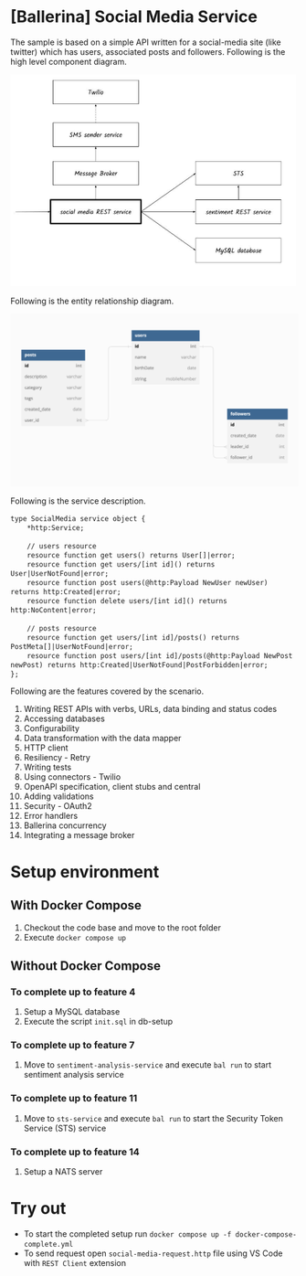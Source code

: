 # [Ballerina] Social Media Service

The sample is based on a simple API written for a social-media site (like twitter) which has users, associated posts and followers. Following is the high level component diagram.

<img src="diagram.jpg" alt="drawing" width='500'/>

Following is the entity relationship diagram.

<img src="er.png" alt="drawing" width='700'/>

Following is the service description.

```ballerina
type SocialMedia service object {
    *http:Service;

    // users resource
    resource function get users() returns User[]|error;
    resource function get users/[int id]() returns User|UserNotFound|error;
    resource function post users(@http:Payload NewUser newUser) returns http:Created|error;
    resource function delete users/[int id]() returns http:NoContent|error;

    // posts resource
    resource function get users/[int id]/posts() returns PostMeta[]|UserNotFound|error;
    resource function post users/[int id]/posts(@http:Payload NewPost newPost) returns http:Created|UserNotFound|PostForbidden|error;
};
```

Following are the features covered by the scenario.

1. Writing REST APIs with verbs, URLs, data binding and status codes
2. Accessing databases
3. Configurability
4. Data transformation with the data mapper
5. HTTP client
6. Resiliency - Retry
7. Writing tests
8. Using connectors - Twilio
9. OpenAPI specification, client stubs and central
10. Adding validations
11. Security - OAuth2
12. Error handlers
13. Ballerina concurrency
14. Integrating a message broker

# Setup environment

## With Docker Compose
1. Checkout the code base and move to the root folder
2. Execute `docker compose up`

## Without Docker Compose

### To complete up to feature 4
1. Setup a MySQL database
2. Execute the script `init.sql` in db-setup

### To complete up to feature 7
1. Move to `sentiment-analysis-service` and execute `bal run` to start sentiment analysis service

### To complete up to feature 11
1. Move to `sts-service` and execute `bal run` to start the Security Token Service (STS) service

### To complete up to feature 14
1. Setup a NATS server

# Try out
- To start the completed setup run `docker compose up -f docker-compose-complete.yml`
- To send request open `social-media-request.http` file using VS Code with `REST Client` extension
